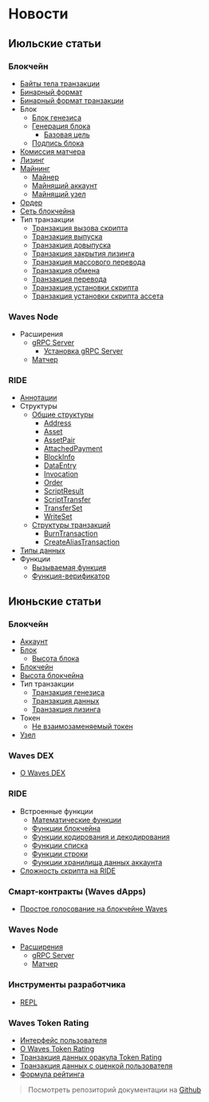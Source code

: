 # Новости

## Июльские статьи

### Блокчейн

* [Байты тела транзакции](blockchain/transaction-body-bytes.md)
* [Бинарный формат](blockchain/binary-format.md)
* [Бинарный формат транзакции](blockchain/binary-format/transaction-binary-format.md)
* Блок
  * [Блок генезиса](blockchain/block/genesis-block.md)
  * [Генерация блока](blockchain/block/block-generation.md)
    * [Базовая цель](blockchain/block/block-generation/base-target.md)
  * [Подпись блока](blockchain/block/block-signature.md)
* [Комиссия матчера](blockchain/matcher-fee.md)
* [Лизинг](blockchain/leasing.md)
* [Майнинг](blockchain/mining.md)
  * [Майнер](blockchain/mining/miner.md)
  * [Майнящий аккаунт](blockchain/mining/mining-account.md)
  * [Майнящий узел](blockchain/mining/mining-node.md)
* [Ордер](blockchain/order.md)
* [Сеть блокчейна](blockchain/blockchain-network.md)
* Тип транзакции
  * [Транзакция вызова скрипта](blockchain/transaction-type/invoke-script-transaction.md)
  * [Транзакция выпуска](blockchain/transaction-type/issue-transaction.md)
  * [Транзакция довыпуска](blockchain/transaction-type/reissue-transaction.md)
  * [Транзакция закрытия лизинга](blockchain/transaction-type/lease-cancel-transaction.md)
  * [Транзакция массового перевода](blockchain/transaction-type/mass-transfer-transaction.md)
  * [Транзакция обмена](blockchain/transaction-type/exchange-transaction.md)
  * [Транзакция перевода](blockchain/transaction-type/transfer-transaction.md)
  * [Транзакция установки скрипта](blockchain/transaction-type/set-script-transaction.md)
  * [Транзакция установки скрипта ассета](blockchain/transaction-type/set-asset-script-transaction.md)

### Waves Node

* Расширения
  * [gRPC Server](waves-node/extensions/grpc-server.md)
    * [Установка gRPC Server](waves-node/extensions/grpc-server/grpc-server-installation.md)
  * [Матчер](waves-node/extensions/matcher.md)

### RIDE

* [Аннотации](ride/annotations.md)
* Структуры
  * [Общие структуры](ride/structures/common-structures.md)
    * [Address](ride/structures/common-structures/address.md)
    * [Asset](ride/structures/common-structures/asset.md)
    * [AssetPair](ride/structures/common-structures/asset-pair.md)
    * [AttachedPayment](ride/structures/common-structures/attached-payment.md)
    * [BlockInfo](ride/structures/common-structures/block-info.md)
    * [DataEntry](ride/structures/common-structures/data-entry.md)
    * [Invocation](ride/structures/common-structures/invocation.md)
    * [Order](ride/structures/common-structures/order.md)
    * [ScriptResult](ride/structures/common-structures/script-result.md)
    * [ScriptTransfer](ride/structures/common-structures/script-transfer.md)
    * [TransferSet](ride/structures/common-structures/transfer-set.md)
    * [WriteSet](ride/structures/common-structures/write-set.md)
  * [Структуры транзакций](ride/structures/transaction-structures.md)
    * [BurnTransaction](ride/structures/transaction-structures/burn-transaction.md)
    * [CreateAliasTransaction](/ride/structures/transaction-structures/create-alias-transaction.md)
* [Типы данных](/ride/data-types.md)
* Функции
  * [Вызываемая функция](ride/functions/callable-function.md)
  * [Функция-верификатор](ride/functions/verifier-function.md)

##  Июньские статьи

### Блокчейн

* [Аккаунт](blockchain/account.md)
* [Блок](blockchain/block.md)
  * [Высота блока](blockchain/block/block-height.md)
* [Блокчейн](blockchain/blockchain.md)
* [Высота блокчейна](blockchain/blockchain-height.md)
* Тип транзакции
  * [Транзакция генезиса](blockchain/transaction-type/genesis-transaction.md)
  * [Транзакция данных](blockchain/transaction-type/data-transaction.md)
  * [Транзакция лизинга](blockchain/transaction-type/lease-transaction.md)
* Токен
  * [Не взаимозаменяемый токен](blockchain/token/non-fungible-token.md)
* [Узел](blockchain/node.md)

### Waves DEX

* [О Waves DEX](waves-dex/about-waves-dex.md)

### RIDE

* Встроенные функции
  * [Математические функции](ride/built-in-functions/math-functions.md)
  * [Функции блокчейна](ride/built-in-functions/blockchain-functions.md)
  * [Функции кодирования и декодирования](ride/built-in-functions/encoding-and-decoding-functions.md)
  * [Функции списка](ride/built-in-functions/list-functions.md)
  * [Функции строки](ride/built-in-functions/string-functions.md)
  * [Функции хранилища данных аккаунта](ride/built-in-functions/account-data-storage-functions.md)
* [Сложность скрипта на RIDE](ride/ride-script-complexity.md)

### Смарт-контракты (Waves dApps)

* [Простое голосование на блокчейне Waves](smart-contracts/simple-voting-on-the-waves-blockchain.md)

### Waves Node

* [Расширения](waves-node/extensions.md)
  * [gRPC Server](waves-node/extensions/grpc-server.md)
  * [Матчер](waves-node/extensions/matcher.md)

### Инструменты разработчика

* [REPL](developer-tools/repl.md)

### Waves Token Rating

* [Интерфейс пользователя](waves-token-rating/user-interface.md)
* [О Waves Token Rating](waves-token-rating/about-waves-token-rating.md)
* [Транзакция данных оракула Token Rating](waves-token-rating/data-transaction-of-the-token-rating-oracle.md)
* [Транзакция данных с оценкой пользователя](waves-token-rating/data-transaction-with-user-s-rate.md)
* [Формула рейтинга](waves-token-rating/rating-formula.md)

> Посмотреть репозиторий документации на [Github](https://github.com/wavesplatform/waves-documentation)

